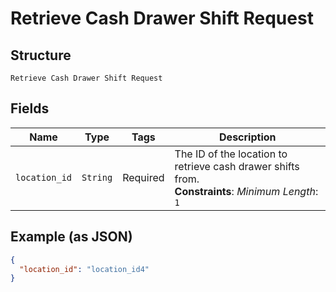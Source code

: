 
# Retrieve Cash Drawer Shift Request

## Structure

`Retrieve Cash Drawer Shift Request`

## Fields

| Name | Type | Tags | Description |
|  --- | --- | --- | --- |
| `location_id` | `String` | Required | The ID of the location to retrieve cash drawer shifts from.<br>**Constraints**: *Minimum Length*: `1` |

## Example (as JSON)

```json
{
  "location_id": "location_id4"
}
```


